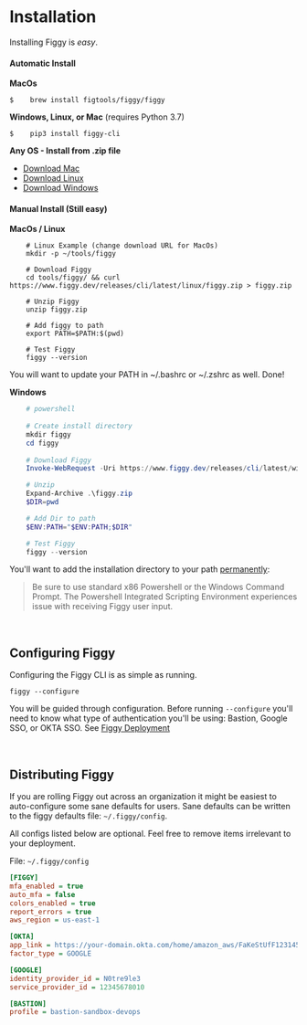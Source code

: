 

# Installation
Installing Figgy is _easy_.


#### Automatic Install

**MacOs**

    $    brew install figtools/figgy/figgy
        
**Windows, Linux, or Mac** (requires Python 3.7)

    $    pip3 install figgy-cli

**Any OS - Install from .zip file**

- [Download Mac](https://www.figgy.dev/releases/cli/latest/darwin/figgy.zip)
- [Download Linux](https://www.figgy.dev/releases/cli/latest/linux/figgy.zip)
- [Download Windows](https://www.figgy.dev/releases/cli/latest/windows/figgy.zip)


#### Manual Install (Still easy)

**MacOs / Linux**
```console
    # Linux Example (change download URL for MacOs)
    mkdir -p ~/tools/figgy
    
    # Download Figgy
    cd tools/figgy/ && curl https://www.figgy.dev/releases/cli/latest/linux/figgy.zip > figgy.zip

    # Unzip Figgy
    unzip figgy.zip

    # Add figgy to path
    export PATH=$PATH:$(pwd)

    # Test Figgy
    figgy --version
```

You will want to update your PATH in ~/.bashrc or ~/.zshrc as well. Done!

**Windows**
```powershell 
    # powershell
    
    # Create install directory
    mkdir figgy
    cd figgy
    
    # Download Figgy
    Invoke-WebRequest -Uri https://www.figgy.dev/releases/cli/latest/windows/figgy.zip -OutFile figgy.zip 

    # Unzip
    Expand-Archive .\figgy.zip 
    $DIR=pwd

    # Add Dir to path
    $ENV:PATH="$ENV:PATH;$DIR"

    # Test Figgy
    figgy --version
```

You'll want to add the installation directory to your path [permanently](https://codingbee.net/powershell/powershell-make-a-permanent-change-to-the-path-environment-variable): 
> Be sure to use standard x86 Powershell or the Windows Command Prompt. The Powershell Integrated Scripting Environment 
> experiences issue with receiving Figgy user input. 

<br/>

## Configuring Figgy
Configuring the Figgy CLI is as simple as running.

    figgy --configure
    
    
You will be guided through configuration. Before running `--configure` you'll need to know what type of authentication 
you'll be using: Bastion, Google SSO, or OKTA SSO. See [Figgy Deployment](/deployment/index.html)

<br/>

## Distributing Figgy

If you are rolling Figgy out across an organization it might be easiest to auto-configure some sane defaults for users.
Sane defaults can be written to the figgy defaults file: `~/.figgy/config`.

All configs listed below are optional. Feel free to remove items irrelevant to your deployment.

File: `~/.figgy/config` 
```ini
[FIGGY]
mfa_enabled = true
auto_mfa = false
colors_enabled = true
report_errors = true
aws_region = us-east-1

[OKTA]
app_link = https://your-domain.okta.com/home/amazon_aws/FaKeStUfF123145faf11zf/123
factor_type = GOOGLE

[GOOGLE]
identity_provider_id = N0tre9le3
service_provider_id = 12345678010

[BASTION]
profile = bastion-sandbox-devops
```